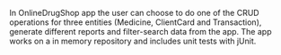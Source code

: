 In OnlineDrugShop app the user can choose to do one of the CRUD operations for three entities (Medicine, ClientCard and Transaction), generate different reports and filter-search data from the app.
The app works on a in memory repository and includes unit tests with jUnit.
